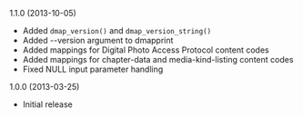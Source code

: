 1.1.0 (2013-10-05)

* Added `dmap_version()` and `dmap_version_string()`
* Added --version argument to dmapprint
* Added mappings for Digital Photo Access Protocol content codes
* Added mappings for chapter-data and media-kind-listing content codes
* Fixed NULL input parameter handling

1.0.0 (2013-03-25)

* Initial release
